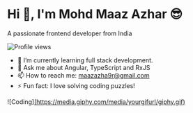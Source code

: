 # Hi 👋, I'm Mohd Maaz Azhar 😎
A passionate frontend developer from India

![Profile views](https://komarev.com/ghpvc/?username=maaz-azhar-9&color=blue)

- 🌱 I’m currently learning full stack development.
- 💬 Ask me about Angular, TypeScript and RxJS
- 📫 How to reach me: maazazha9r@gmail.com
- ⚡ Fun fact: I love solving coding puzzles!

![Coding][(https://media.giphy.com/media/yourgifurl/giphy.gif)](https://media.giphy.com/media/v1.Y2lkPTc5MGI3NjExbmE1aDM3aHBjMGlwdzR4c2h1aTZ5dDIzeG4xY2Y3dzIwcGppZ3VoMSZlcD12MV9naWZzX3NlYXJjaCZjdD1n/26tn33aiTi1jkl6H6/giphy.gif)


